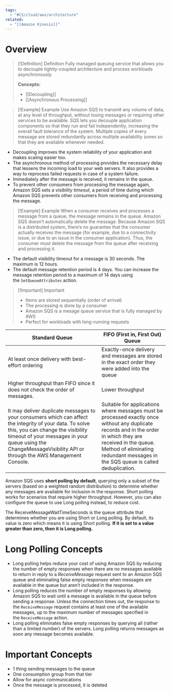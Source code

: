 ```yaml
---
tags:
  - "#CS/cloud/aws/architecture"
related:
  - "[[Amazon Kinesis]]"
---
```

# Overview

> [!Definition] Definition
> Fully managed queuing service that allows you to decouple tightly-coupled architecture and process workloads asynchronously.
> 
> **Concepts:**
> - [[Decoupling]]
> - [[Asynchronous Processing]]


> [!Example] Example
> Use Amazon SQS to transmit any volume of data, at any level of throughput, without losing messages or requiring other services to be available. SQS lets you decouple application components so that they run and fail independently, increasing the overall fault tolerance of the system. Multiple copies of every message are stored redundantly across multiple availability zones so that they are available whenever needed.

- Decoupling improves the system reliability of your application and makes scaling easier too.
- The asynchronous method of processing provides the necessary delay that lessens the incoming load to your web servers.  It also provides a way to reprocess failed requests in case of a system failure. 
- Immediately after the message is received, it remains in the queue. 
- To prevent other consumers from processing the message again, Amazon SQS sets a _visibility timeout_, a period of time during which Amazon SQS prevents other consumers from receiving and processing the message.

> [!Example] Example 
> When a consumer receives and processes a message from a queue, the message remains in the queue. Amazon SQS doesn’t automatically delete the message. Because Amazon SQS is a distributed system, there’s no guarantee that the consumer actually receives the message (for example, due to a connectivity issue, or due to an issue in the consumer application). Thus, the consumer must delete the message from the queue after receiving and processing it.

- The default visibility timeout for a message is 30 seconds. The maximum is 12 hours.
- The default message retention period is 4 days. You can increase the message retention period to a maximum of 14 days using the `SetQueueAttributes` action.

>[!Important] Important
>- Items are stored sequentially (order of arrival)
>- The processing is done by a consumer
>- Amazon SQS is a mesage queue service that is fully managed by AWS
>- Perfect for workloads with long-running requests 

| Standard Queue                                                                                                                                                                                                                                                    | FIFO (First in, First Out) Queue                                                                                                                                                                                                                        |
| ----------------------------------------------------------------------------------------------------------------------------------------------------------------------------------------------------------------------------------------------------------------- | -------------------------------------------------------------------------------------------------------------------------------------------------------------------------------------------------------------------------------------------------- |
| At least once delivery with best-effort ordering                                                                                                                                                                                                                  | Exactly-once delivery and messages are stored in the exact order they were added into the queue                                                                                                                                                    |
| Higher throughput than FIFO since it does not check the order of messages.                                                                                                                                                                                        | Lower throughput                                                                                                                                                                                                                                   |
| It may deliver duplicate messages to your consumers which can affect the integrity of your data. To solve this, you can change the visibility timeout of your messages in your queue using the ChangeMessageVisibility API or through the AWS Management Console. | Suitable for applications where messages must be processed exactly once without any duplicate records and in the order in which they are received in the queue. Method of eliminating redundant messages in the SQS queue is called deduplication. |


Amazon SQS uses **short polling by default**, querying only a subset of the servers (based on a weighted random distribution) to determine whether any messages are available for inclusion in the response. Short polling works for scenarios that require higher throughput. However, you can also configure the queue to use Long polling instead, to reduce cost.

The ReceiveMessageWaitTimeSeconds is the queue attribute that determines whether you are using Short or Long polling. By default, its value is zero which means it is using Short polling. **If it is set to a value greater than zero, then it is Long polling.**

# Long Polling Concepts

- Long polling helps reduce your cost of using Amazon SQS by reducing the number of empty responses when there are no messages available to return in reply to a _ReceiveMessage_ request sent to an Amazon SQS queue and eliminating false empty responses when messages are available in the queue but aren’t included in the response.
- Long polling reduces the number of empty responses by allowing Amazon SQS to wait until a message is available in the queue before sending a response. Unless the connection times out, the response to the `ReceiveMessage` request contains at least one of the available messages, up to the maximum number of messages specified in the `ReceiveMessage` action.
- Long polling eliminates false empty responses by querying all (rather than a limited number) of the servers. Long polling returns messages as soon any message becomes available.


# Important Concepts

- 1 thing sending messages to the queue
- One consumption group from that tier
- Allow for async communications
- Once the message is processed, it is deleted
